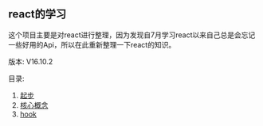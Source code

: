 ## react的学习
这个项目主要是对react进行整理，因为发现自7月学习react以来自己总是会忘记一些好用的Api，所以在此重新整理一下react的知识。

版本: V16.10.2

目录:

1. [起步](https://github.com/ChunchunIsMe/learningReact '起步')
2. [核心概念](https://github.com/ChunchunIsMe/learningReact/tree/master/basic '核心概念')
3. [hook](https://github.com/ChunchunIsMe/learningReact/tree/master/hook 'hook')